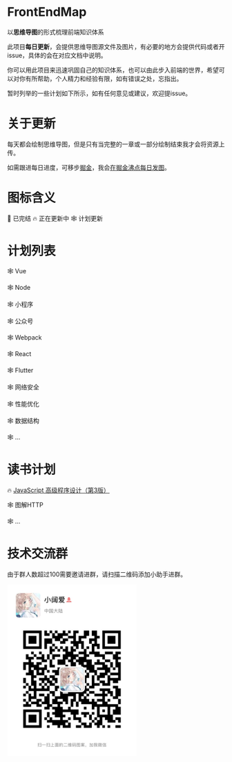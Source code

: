 # FrontEndMap
以**思维导图**的形式梳理前端知识体系

此项目**每日更新**，会提供思维导图源文件及图片，有必要的地方会提供代码或者开issue，具体的会在对应文档中说明。

你可以用此项目来迅速巩固自己的知识体系，也可以由此步入前端的世界，希望可以对你有所帮助，个人精力和经验有限，如有错误之处，忘指出。

暂时列举的一些计划如下所示，如有任何意见或建议，欢迎提issue。


# 关于更新
每天都会绘制思维导图，但是只有当完整的一章或一部分绘制结束我才会将资源上传。

如需跟进每日进度，可移步[掘金](https://juejin.im/user/5ab5f0da518825188038e1f6)，我会[在掘金沸点每日发图](https://juejin.im/user/5ab5f0da518825188038e1f6/pins)。


# 图标含义
🎈 已完结
🔥 正在更新中
🕸 计划更新

# 计划列表
🕸 Vue

🕸 Node

🕸 小程序

🕸 公众号

🕸 Webpack

🕸 React

🕸 Flutter

🕸 网络安全

🕸 性能优化

🕸 数据结构

🕸 ...


# 读书计划
🔥 [JavaScript 高级程序设计（第3版）](https://github.com/webxing/FrontEndMap/tree/master/JavaScript%E9%AB%98%E7%BA%A7%E7%A8%8B%E5%BA%8F%E8%AE%BE%E8%AE%A1_%E7%AC%AC3%E7%89%88)

🕸 图解HTTP

🕸 ...

# 技术交流群
由于群人数超过100需要邀请进群，请扫描二维码添加小助手进群。

<img src='https://github.com/webxing/FrontEndMap/blob/master/group.jpeg' width='300'>

